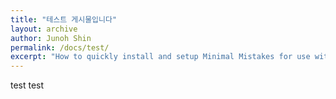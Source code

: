 ```yaml
---
title: "테스트 게시물입니다"
layout: archive
author: Junoh Shin
permalink: /docs/test/
excerpt: "How to quickly install and setup Minimal Mistakes for use with GitHub Pages."
---
```


test test

